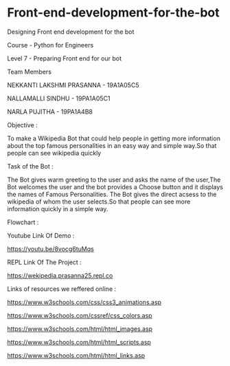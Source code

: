 # Front-end-development-for-the-bot

Designing Front end development for the bot

Course - Python for Engineers

Level 7 - Preparing Front end for our bot

Team Members

NEKKANTI LAKSHMI PRASANNA - 19A1A05C5

NALLAMALLI SINDHU - 19PA1A05C1

NARLA PUJITHA - 19PA1A4B8

Objective :

To make a Wikipedia Bot that could help people in getting more  information about the top famous personalities in an easy way and simple way.So that people can see wikipedia quickly

Task of the Bot :

The Bot gives warm greeting to the user and asks the name of the user,The Bot welcomes the user and the bot provides a Choose button and it displays the names of Famous Personalities. The Bot gives the direct acsess to the wikipedia of whom the user selects.So that people can see more information quickly in a simple way.


Flowchart :


Youtube Link Of Demo :

https://youtu.be/8vocg6tuMqs


REPL Link Of The Project :

https://wekipedia.prasanna25.repl.co


Links of resources we reffered online :

https://www.w3schools.com/css/css3_animations.asp

https://www.w3schools.com/cssref/css_colors.asp

https://www.w3schools.com/html/html_images.asp

https://www.w3schools.com/html/html_scripts.asp

https://www.w3schools.com/html/html_links.asp


